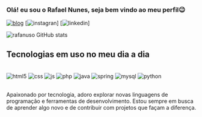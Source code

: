 
### Olá! eu sou o Rafael Nunes, seja bem vindo ao meu perfil😉

[![blog](https://img.shields.io/badge/website-000000?style=for-the-badge&logo=About.me&logoColor=white
)](https://urubu.ong.br)
[![instagran](https://img.shields.io/badge/Instagram-E4405F?style=for-the-badge&logo=instagram&logoColor=white
)]
[![linkedin](https://img.shields.io/badge/LinkedIn-0077B5?style=for-the-badge&logo=linkedin&logoColor=white
)]

![rafanuso GitHub stats](https://github-readme-stats.vercel.app/api?username=rafanuso&show_icons=true&theme=light)

## Tecnologias em uso no meu dia a dia

<div style="display: inline_block"><br/>
<img align="center" alt="html5" src="https://img.shields.io/badge/HTML5-E34F26?style=for-the-badge&logo=html5&logoColor=white">
<img align="center" alt="css" src="https://img.shields.io/badge/CSS3-1572B6?style=for-the-badge&logo=css3&logoColor=white">
<img align="center" alt="js" src="https://img.shields.io/badge/JavaScript-F7DF1E?style=for-the-badge&logo=javascript&logoColor=black">
<img align="center" alt="php" src="https://img.shields.io/badge/PHP-777BB4?style=for-the-badge&logo=php&logoColor=white">
<img align="center" alt="java" src="https://img.shields.io/badge/Java-ED8B00?style=for-the-badge&logo=openjdk&logoColor=white">
<img align="center" alt="spring" src="https://img.shields.io/badge/Spring-6DB33F?style=for-the-badge&logo=spring&logoColor=white">
<img align="center" alt="mysql" src="https://img.shields.io/badge/MySQL-00000F?style=for-the-badge&logo=mysql&logoColor=white">
<img align="center" alt="python" src="https://img.shields.io/badge/Python-14354C?style=for-the-badge&logo=python&logoColor=white">

</div><br/>


Apaixonado por tecnologia, adoro explorar novas linguagens de programação e ferramentas de desenvolvimento. Estou sempre em busca de aprender algo novo e de contribuir com projetos que façam a diferença.
